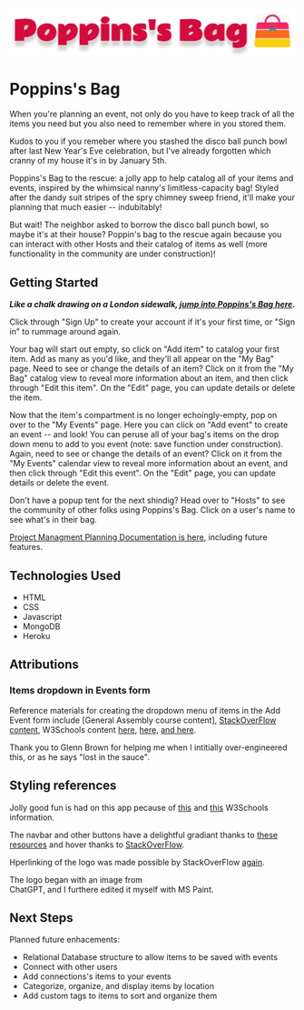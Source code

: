 !["Poppins's Bag" in red letters with logo: handbag shape made of red, orange, yellow horizontal stripes with a small teal bowtie"](https://raw.githubusercontent.com/Alicia-Brandewie/poppinss_bag/refs/heads/main/Poppings's%20Bag%20title%20with%20logo.jpg)
# Poppins's Bag
When you're planning an event, not only do you have to keep track of all the items you need but you also need to remember where in you stored them. 

Kudos to you if you remeber where you stashed the disco ball punch bowl after last New Year's Eve celebration, but I've already forgotten which cranny of my house it's in by January 5th.  

Poppins's Bag to the rescue: a jolly app to help catalog all of your items and events, inspired by the whimsical nanny's limitless-capacity bag!  Styled after the dandy suit stripes of the spry chimney sweep friend, it'll make your planning that much easier -- indubitably! 

But wait! The neighbor asked to borrow the disco ball punch bowl, so maybe it's at their house?  Poppin's bag to the rescue again because you can interact with other Hosts and their catalog of items as well (more functionality in the community are under construction)! 

## Getting Started 

***Like a chalk drawing on a London sidewalk, [jump into Poppins's Bag here].***

[jump into Poppins's Bag here]: https://poppinss-bag-8009da65f7ed.herokuapp.com/


Click through "Sign Up" to create your account if it's your first time, or "Sign in" to rummage around again. 

Your bag will start out empty, so click on "Add item" to catalog your first item. Add as many as you'd like, and they'll all appear on the "My Bag" page. Need to see or change the details of an item? Click on it from the "My Bag" catalog view to reveal more information about an item, and then click through "Edit this item".  On the "Edit" page, you can update details or delete the item. 

Now that the item's compartment is no longer echoingly-empty, pop on over to the "My Events" page. Here you can click on "Add event" to create an event -- and look! You can peruse all of your bag's items on the drop down menu to add to you event (note: save function under construction). Again, need to see or change the details of an event? Click on it from the "My Events" calendar view to reveal more information about an event, and then click through "Edit this event".  On the "Edit" page, you can update details or delete the event. 

Don't have a popup tent for the next shindig? Head over to "Hosts" to see the community of other folks using Poppins's Bag. Click on a user's name to see what's in their bag. 

[Project Managment Planning Documentation is here], including future features. 

[Project Managment Planning Documentation is here]:https://trello.com/b/kCf3Z3rl/poppinss-bag

## Technologies Used
* HTML
* CSS
* Javascript
* MongoDB
* Heroku


## Attributions

### Items dropdown in Events form
Reference materials for creating the dropdown menu of items in the Add Event form include [General Assembly course content], [StackOverFlow content], W3Schools content [here], [here,] [and here].

[General Assembly coure content]:https://generalassembly.instructure.com/courses/821/pages/men-stack-embedding-related-data-skyrockit?module_item_id=75350

[StackOverFlow content]:https://stackoverflow.com/questions/54083539/how-to-create-a-select-drop-down-using-data-from-an-array-of-objects-in-javascri
    
[here]:https://www.w3schools.com/jsref/met_select_add.asp
[here,]:https://www.w3schools.com/tags/tag_select.asp

[and here]:https://www.w3schools.com/tags/att_select_multiple.asp

Thank you to Glenn Brown for helping me when I intitially over-engineered this, or as he says "lost in the sauce".

## Styling references
Jolly good fun is had on this app pecause of [this] and [this] W3Schools information. 

[this]: https://www.w3schools.com/howto/howto_custom_select.asp

[this]: https://www.w3schools.com/css/tryit.asp?filename=trycss_form_select

The navbar and other buttons have a delightful gradiant thanks to [these] [resources] and hover thanks to [StackOverFlow].

[these]: https://www.w3schools.com/css/css3_gradients.asp
[resources]: https://developer.mozilla.org/en-US/docs/Web/CSS/gradient/linear-gradient
[StackOverFlow]: https://stackoverflow.com/questions/63980211/transition-effect-not-working-on-hover-with-linear-gradient-to-bottom

Hperlinking of the logo was made possible by StackOverFlow [again].

[again]: https://stackoverflow.com/questions/117667/hyperlinking-an-image-using-css

The logo began with an image from  
ChatGPT, and I furthere edited it myself with MS Paint.

## Next Steps
Planned future enhacements:
* Relational Database structure to allow items to be saved with events
* Connect with other users
* Add connections's items to your events 
* Categorize, organize, and display items by location 
* Add custom tags to items to sort and organize them